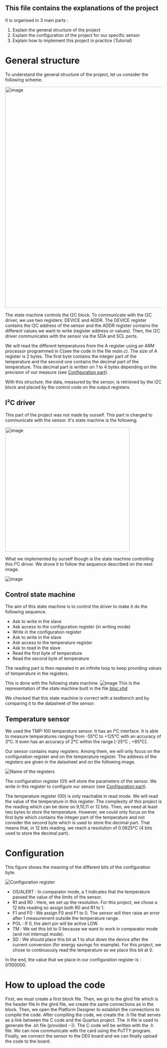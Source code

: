 

## This file contains the explanations of the project

It is organised in 3 main parts :
1. Explain the general structure of the project
2. Explain the configuration of the project for our specific sensor
3. Explain how to implement this project in practice (*Tutorial*)

# General structure

To understand the general structure of the project, let us consider the following scheme.  

<img width="710" alt="image" src="https://user-images.githubusercontent.com/82041018/117319862-fd66ec00-ae8b-11eb-97ce-d675e851e096.png">

The state machine controls the I2C block. To communicate with the I2C driver, we use two registers: DEVICE and ADDR. The DEVICE register contains the I2C address of the sensor and the ADDR register contains the different values we want to write (register address or values). 
Then, the I2C driver communicates with the sensor via the SDA and SCL ports.

We will read the different temperatures from the A register using an ARM processor programmed in C(see the code in the file *main.c*). The size of A register is 2 bytes. The first byte contains the integer part of the temperature and the second one contains the decimal part of the temperature. This decimal part is written on 1 to 4 bytes depending on the precision of our measure (see [Configuration part](https://github.com/ClementHoedenaeken/Hardware-Software-Platform-project-TMP100/blob/main/Explanations.md#configuration)).

With this structure, the data, measured by the sensor, is retrieved by the I2C block and placed by the control code on the output registers.

## I²C driver
This part of the project was not made by ourself. This part is charged to communicate with the sensor. It's state machine is the following.

<img width="400" alt="image" src="https://user-images.githubusercontent.com/81489863/117325002-9ef03c80-ae90-11eb-94b8-64418adf2483.png">

What we implemented by ourself though is the state machine controlling this I²C driver. We drove it to follow the sequence described on the next image. 

![image](https://user-images.githubusercontent.com/81489863/119115007-fb259580-ba26-11eb-95d8-b2148a3f5ade.png)


## Control state machine
The aim of this state machine is to control the driver to make it do the following sequence.
* Ask to write in the slave
* Ask access to the configuration register (in writing mode)
* Write in the configuration register
* Ask to write in the slave
* Ask access to the temperature register 
* Ask to read in the slave
* Read the first byte of temperature
* Read the second byte of temperature

The reading part is then repeated in an infinite loop to keep providing values of temperature in the registers. 

This is done with the following state machine. 
![image](https://user-images.githubusercontent.com/81489863/119117790-e26aaf00-ba29-11eb-9015-fc0d80e8d5e6.png)
This is the representation of the state machine built in the file [*bloc.vhd*](https://github.com/ClementHoedenaeken/Hardware-Software-Platform-project-TMP100/blob/23dac9de8565a8c68c71bdf7c4a758f6fdebe366/bloc.vhd)

We checked that this state machine is correct with a testbench and by comparing it to the datasheet of the sensor. 

## Temperature sensor
We used the TMP-100 temperature sensor. It has an I²C interface. It is able to measure temperatures ranging from -55°C to +125°C with an accuracy of 3°C. It even has an accuracy of 2°C within the range [-25°C ; +85°C].

Our sensor contains many registers. Among them, we will only focus on the configuration register and on the temperature register. The address of the registers are given in the datasheet and on the following image. 

![Name of the registers](https://user-images.githubusercontent.com/81489863/117309529-c809d080-ae82-11eb-95a3-3eadd410cb91.png)

The configuration register (01) will store the parameters of the sensor. We write in this register to configure our sensor (see [Configuration part](https://github.com/ClementHoedenaeken/Hardware-Software-Platform-project-TMP100/blob/main/Explanations.md#configuration)). 

The temperature register (00) is only reachable in read mode. We will read the value of the temperature in this register. The complexity of this project is the reading which can be done on 9,10,11 or 12 bits. Then, we need at least two bytes to store the temperature. However, we could only focus on the first byte which contains the integer part of the temperature and not consider the second byte which is used to store the decimal part. That means that, in 12 bits reading, we reach a resolution of 0.0625°C (4 bits used to store the decimal part).




# Configuration 

 This figure shows the meaning of the different bits of the configuration byte.

![Configuration register](https://user-images.githubusercontent.com/81489863/117314000-aad70100-ae86-11eb-8886-ca99b38e1b78.png)

* OS/ALERT : In comparator mode, a 1 indicates that the temperature passed the value of the limits of the sensor.
* R1 and R0 : Here, we set up the resolution. For this project, we chose a 12 bits reading so assign both R0 and R1 to 1.
* F1 and F0 : We assign F0 and F1 to 0. The sensor will then raise an error after 1 measurement outside the temperature range.
* POL : If 0, the alert pin will be active LOW. 
* TM : We set this bit to 0 because we want to work in comparator mode (and not interrupt mode). 
* SD : We should place this bit at 1 to shut down the device after the current conversion (for energy savings for example). For this project, we chose to continuously read the temperature so we place this bit at 0. 

In the end, the value that we place in our configuration register is  : 01100000.

# How to upload the code

First, we must create a first block file.
Then, we go to the ghrd file which is the header file.In the ghrd file, we create the same connections as in the block.
Then, we open the Platform Designer to establish the connections to compile the code.
After compiling the code, we create the .h file that serves as a link between the C code and the Quartus project. The .h file is used to generate the .sh file (provided :-)).  The C code will be written with the .h file.
We can now communicate with the card using the PuTTY program.
Finally, we connect the sensor to the DE0 board and we can finally upload the code to the board.


